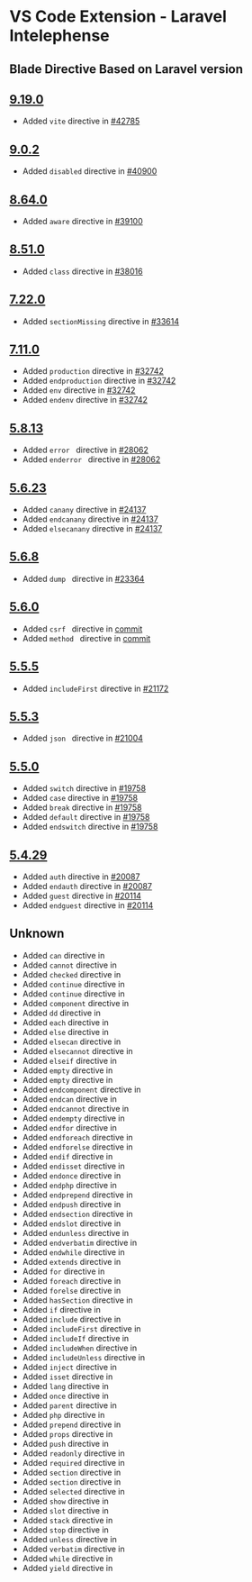 # VS Code Extension - Laravel Intelephense

## Blade Directive Based on Laravel version

## [9.19.0](https://github.com/laravel/framework/releases/tag/v9.19.0)

-   Added `vite` directive in [#42785](https://github.com/laravel/framework/pull/42785)

## [9.0.2](https://github.com/laravel/framework/releases/tag/v9.0.2)

-   Added `disabled` directive in [#40900](https://github.com/laravel/framework/pull/40900)

## [8.64.0](https://github.com/laravel/framework/releases/tag/v8.64.0)

-   Added `aware` directive in [#39100](https://github.com/laravel/framework/pull/39100)

## [8.51.0](https://github.com/laravel/framework/releases/tag/v8.51.0)

-   Added `class` directive in [#38016](https://github.com/laravel/framework/pull/38016)

## [7.22.0](https://github.com/laravel/framework/releases/tag/v7.22.0)

-   Added `sectionMissing` directive in [#33614](https://github.com/laravel/framework/pull/33614)

## [7.11.0](https://github.com/laravel/framework/releases/tag/v7.11.0)

-   Added `production` directive in [#32742](https://github.com/laravel/framework/pull/32742)
-   Added `endproduction` directive in [#32742](https://github.com/laravel/framework/pull/32742)
-   Added `env` directive in [#32742](https://github.com/laravel/framework/pull/32742)
-   Added `endenv` directive in [#32742](https://github.com/laravel/framework/pull/32742)

## [5.8.13](https://github.com/laravel/framework/releases/tag/v5.8.13)

-   Added `error ` directive in [#28062](https://github.com/laravel/framework/pull/28062)
-   Added `enderror ` directive in [#28062](https://github.com/laravel/framework/pull/28062)

## [5.6.23](https://github.com/laravel/framework/releases/tag/v5.6.23)

-   Added `canany` directive in [#24137](https://github.com/laravel/framework/pull/24137)
-   Added `endcanany` directive in [#24137](https://github.com/laravel/framework/pull/24137)
-   Added `elsecanany` directive in [#24137](https://github.com/laravel/framework/pull/24137)

## [5.6.8](https://github.com/laravel/framework/releases/tag/v5.6.8)

-   Added `dump ` directive in [#23364](https://github.com/laravel/framework/pull/23364)

## [5.6.0](https://github.com/laravel/framework/releases/tag/v5.6.0)

-   Added `csrf ` directive in [commit](https://github.com/laravel/framework/commit/5f1984421af096ef21b7d2011949a233849d4ee3)
-   Added `method ` directive in [commit](https://github.com/laravel/framework/commit/5f1984421af096ef21b7d2011949a233849d4ee3)

## [5.5.5](https://github.com/laravel/framework/releases/tag/v5.5.5)

-   Added `includeFirst` directive in [#21172](https://github.com/laravel/framework/pull/21172)

## [5.5.3](https://github.com/laravel/framework/releases/tag/v5.5.3)

-   Added `json ` directive in [#21004](https://github.com/laravel/framework/pull/21004)

## [5.5.0](https://github.com/laravel/framework/releases/tag/v5.5.0)

-   Added `switch` directive in [#19758](https://github.com/laravel/framework/pull/19758)
-   Added `case` directive in [#19758](https://github.com/laravel/framework/pull/19758)
-   Added `break` directive in [#19758](https://github.com/laravel/framework/pull/19758)
-   Added `default` directive in [#19758](https://github.com/laravel/framework/pull/19758)
-   Added `endswitch` directive in [#19758](https://github.com/laravel/framework/pull/19758)

## [5.4.29](https://github.com/laravel/framework/releases/tag/v5.4.29)

-   Added `auth` directive in [#20087](https://github.com/laravel/framework/pull/20087)
-   Added `endauth` directive in [#20087](https://github.com/laravel/framework/pull/20087)
-   Added `guest` directive in [#20114](https://github.com/laravel/framework/pull/20114)
-   Added `endguest` directive in [#20114](https://github.com/laravel/framework/pull/20114)

## Unknown

-   Added `can` directive in
-   Added `cannot` directive in
-   Added `checked` directive in
-   Added `continue` directive in
-   Added `continue` directive in
-   Added `component` directive in
-   Added `dd` directive in
-   Added `each` directive in
-   Added `else` directive in
-   Added `elsecan` directive in
-   Added `elsecannot` directive in
-   Added `elseif` directive in
-   Added `empty` directive in
-   Added `empty` directive in
-   Added `endcomponent` directive in
-   Added `endcan` directive in
-   Added `endcannot` directive in
-   Added `endempty` directive in
-   Added `endfor` directive in
-   Added `endforeach` directive in
-   Added `endforelse` directive in
-   Added `endif` directive in
-   Added `endisset` directive in
-   Added `endonce` directive in
-   Added `endphp` directive in
-   Added `endprepend` directive in
-   Added `endpush` directive in
-   Added `endsection` directive in
-   Added `endslot` directive in
-   Added `endunless` directive in
-   Added `endverbatim` directive in
-   Added `endwhile` directive in
-   Added `extends` directive in
-   Added `for` directive in
-   Added `foreach` directive in
-   Added `forelse` directive in
-   Added `hasSection` directive in
-   Added `if` directive in
-   Added `include` directive in
-   Added `includeFirst` directive in
-   Added `includeIf` directive in
-   Added `includeWhen` directive in
-   Added `includeUnless` directive in
-   Added `inject` directive in
-   Added `isset` directive in
-   Added `lang` directive in
-   Added `once` directive in
-   Added `parent` directive in
-   Added `php` directive in
-   Added `prepend` directive in
-   Added `props` directive in
-   Added `push` directive in
-   Added `readonly` directive in
-   Added `required` directive in
-   Added `section` directive in
-   Added `section` directive in
-   Added `selected` directive in
-   Added `show` directive in
-   Added `slot` directive in
-   Added `stack` directive in
-   Added `stop` directive in
-   Added `unless` directive in
-   Added `verbatim` directive in
-   Added `while` directive in
-   Added `yield` directive in

